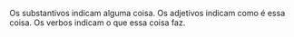 Os substantivos indicam alguma coisa. Os adjetivos indicam como é essa coisa. Os verbos indicam o que essa coisa faz.